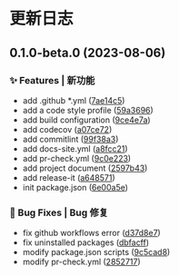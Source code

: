# 更新日志

## 0.1.0-beta.0 (2023-08-06)


### ✨ Features | 新功能

* add .github *.yml ([7ae14c5](https://github.com/szchason/esbrickjs/commit/7ae14c505ae3039175990e4ea17420a9a9e520d0))
* add a code style profile ([59a3696](https://github.com/szchason/esbrickjs/commit/59a3696254ba79020889d44cb29d59f902b581e4))
* add build configuration ([9ce4e7a](https://github.com/szchason/esbrickjs/commit/9ce4e7ae3d0fded30f82030c8d2b1c322d26e830))
* add codecov ([a07ce72](https://github.com/szchason/esbrickjs/commit/a07ce729d47f4659b1628f2aa38ff10ab32d4c74))
* add commitlint ([99f38a3](https://github.com/szchason/esbrickjs/commit/99f38a3d3a1460857a3c1af4d0701b1eef3efaef))
* add docs-site.yml ([a8fcc21](https://github.com/szchason/esbrickjs/commit/a8fcc218808df62f9f0d3bc0a620fbe93bc23ac1))
* add pr-check.yml ([9c0e223](https://github.com/szchason/esbrickjs/commit/9c0e2236ada84cae7211fa5c703add1c3785695b))
* add project document ([2597b43](https://github.com/szchason/esbrickjs/commit/2597b437dba6d3d3d3c6e1fd8beb72750934632a))
* add release-it ([a648571](https://github.com/szchason/esbrickjs/commit/a648571ede52e757401a0db6820f31da46e6edcc))
* init package.json ([6e00a5e](https://github.com/szchason/esbrickjs/commit/6e00a5e242ef86785600ac4cf150d6bcb85d076e))


### 🐛 Bug Fixes | Bug 修复

* fix github workflows error ([d37d8e7](https://github.com/szchason/esbrickjs/commit/d37d8e7d0d218fb904490d62b3ab4dd84dd58cd8))
* fix uninstalled packages ([dbfacff](https://github.com/szchason/esbrickjs/commit/dbfacff6dfc92ac592e8c2d9ebd599f4e4832938))
* modify package.json scripts ([9c5cad8](https://github.com/szchason/esbrickjs/commit/9c5cad8aed395684890d5eb9f7b3aee233ab21bf))
* modify pr-check.yml ([2852717](https://github.com/szchason/esbrickjs/commit/28527173585a8c444992d85a899a3c630b94058a))